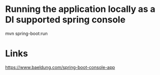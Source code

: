 # Running the application locally as a DI supported spring console
mvn spring-boot:run

# Links
https://www.baeldung.com/spring-boot-console-app